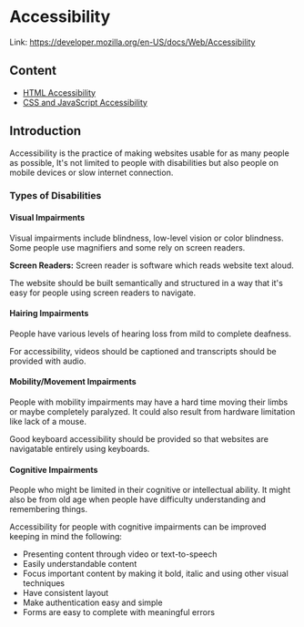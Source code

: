 # Accessibility

Link: <https://developer.mozilla.org/en-US/docs/Web/Accessibility>

## Content

- [HTML Accessibility](./html-a11y.md)
- [CSS and JavaScript Accessibility](./css-and-javascript.md)

## Introduction

Accessibility is the practice of making websites usable for as many people as possible, It's not limited to people with disabilities but also people on mobile devices or slow internet connection.

### Types of Disabilities

#### Visual Impairments

Visual impairments include blindness, low-level vision or color blindness. Some people use magnifiers and some rely on screen readers.

**Screen Readers:** Screen reader is software which reads website text aloud.

The website should be built semantically and structured in a way that it's easy for people using screen readers to navigate.

#### Hairing Impairments

People have various levels of hearing loss from mild to complete deafness.

For accessibility, videos should be captioned and transcripts should be provided with audio.

#### Mobility/Movement Impairments

People with mobility impairments may have a hard time moving their limbs or maybe completely paralyzed. It could also result from hardware limitation like lack of a mouse.

Good keyboard accessibility should be provided so that websites are navigatable entirely using keyboards.

#### Cognitive Impairments

People who might be limited in their cognitive or intellectual ability. It might also be from old age when people have difficulty understanding and remembering things.

Accessibility for people with cognitive impairments can be improved keeping in mind the following:

- Presenting content through video or text-to-speech
- Easily understandable content
- Focus important content by making it bold, italic and using other visual techniques
- Have consistent layout
- Make authentication easy and simple
- Forms are easy to complete with meaningful errors
